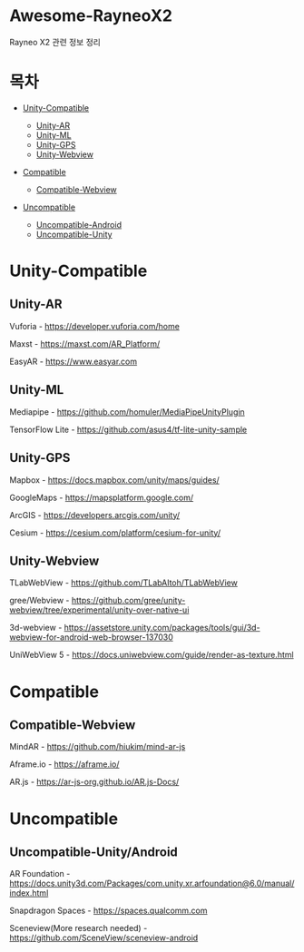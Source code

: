 # Awesome-RayneoX2
Rayneo X2 관련 정보 정리

# 목차
 
- [Unity-Compatible](#Unity)
    - [Unity-AR](#Unity-AR)
    - [Unity-ML](#Unity-ML)
    - [Unity-GPS](#Unity-GPS)
    - [Unity-Webview](#Unity-Webview)

- [Compatible](#Compatible)
    - [Compatible-Webview](#Compatible-Webview)
    
- [Uncompatible](#Uncompatible)
    - [Uncompatible-Android](#Uncompatible-Android)
    - [Uncompatible-Unity](#Uncompatible-Unity)

# Unity-Compatible

## Unity-AR

Vuforia - https://developer.vuforia.com/home

Maxst - https://maxst.com/AR_Platform/

EasyAR - https://www.easyar.com

## Unity-ML

Mediapipe - https://github.com/homuler/MediaPipeUnityPlugin

TensorFlow Lite - https://github.com/asus4/tf-lite-unity-sample

## Unity-GPS

Mapbox - https://docs.mapbox.com/unity/maps/guides/

GoogleMaps - https://mapsplatform.google.com/

ArcGIS - https://developers.arcgis.com/unity/

Cesium - https://cesium.com/platform/cesium-for-unity/

## Unity-Webview

TLabWebView - https://github.com/TLabAltoh/TLabWebView

gree/Webview - https://github.com/gree/unity-webview/tree/experimental/unity-over-native-ui

3d-webview - https://assetstore.unity.com/packages/tools/gui/3d-webview-for-android-web-browser-137030

UniWebView 5 - https://docs.uniwebview.com/guide/render-as-texture.html

# Compatible

## Compatible-Webview

MindAR - https://github.com/hiukim/mind-ar-js

Aframe.io - https://aframe.io/

AR.js - https://ar-js-org.github.io/AR.js-Docs/

# Uncompatible

## Uncompatible-Unity/Android

AR Foundation - https://docs.unity3d.com/Packages/com.unity.xr.arfoundation@6.0/manual/index.html

Snapdragon Spaces - https://spaces.qualcomm.com

Sceneview(More research needed) - https://github.com/SceneView/sceneview-android
